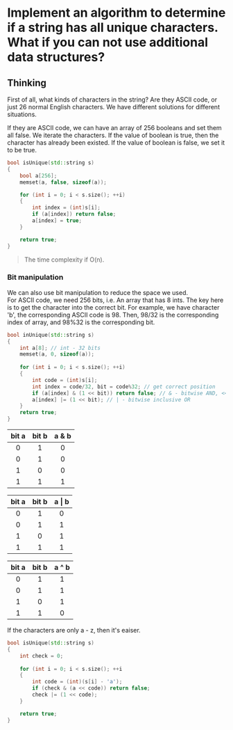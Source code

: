 # Implement an algorithm to determine if a string has all unique characters. What if you can not use additional data structures?

## **Thinking**
First of all, what kinds of characters in the string? Are they ASCII code, or just 26 normal English characters. We have different solutions for different situations.

If they are ASCII code, we can have an array of 256 booleans and set them all false. We iterate the characters. If the value of boolean is true, then the character has already been existed. If the value of boolean is false, we set it to be true.
```cpp
bool isUnique(std::string s)
{
    bool a[256];
    memset(a, false, sizeof(a));

    for (int i = 0; i < s.size(); ++i)
    {
        int index = (int)s[i];
        if (a[index]) return false;
        a[index] = true;
    }

    return true;
}
```
> The time complexity if O(n).
### **Bit manipulation**
 We can also use bit manipulation to reduce the space we used.  
For ASCII code, we need 256 bits, i.e. An array that has 8 ints. The key here is to get the character into the correct bit. For example, we have character 'b', the corresponding ASCII code is 98. Then, 98/32 is the corresponding index of array, and 98%32 is the corresponding bit.
```cpp
bool inUnique(std::string s)
{
    int a[8]; // int - 32 bits
    memset(a, 0, sizeof(a));
    
    for (int i = 0; i < s.size(); ++i)
    {
        int code = (int)s[i];
        int index = code/32, bit = code%32; // get correct position
        if (a[index] & (1 << bit)) return false; // & - bitwise AND, << - left shift
        a[index] |= (1 << bit); // | - bitwise inclusive OR
    }
    return true;
}
```
bit a | bit b | a & b |
:---:|:---:|:---:|
0|1|0|
0|1|0|
1|0|0|
1|1|1|

bit a | bit b | a \| b |
:---:|:---:|:---:|
0|1|0|
0|1|1|
1|0|1|
1|1|1|

bit a | bit b | a ^ b |
:---:|:---:|:---:|
0|1|1|
0|1|1|
1|0|1|
1|1|0|

If the characters are only a - z, then it's eaiser.
```cpp
bool isUnique(std::string s)
{
    int check = 0;
    
    for (int i = 0; i < s.size(); ++i
    {
        int code = (int)(s[i] - 'a');
        if (check & (a << code)) return false;
        check |= (1 << code);
    }

    return true;
}

```